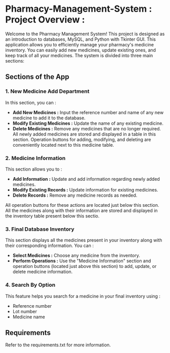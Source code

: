 # Pharmacy-Management-System : Project Overview :

Welcome to the Pharmacy Management System! This project is designed as an introduction to databases, MySQL, and Python with Tkinter GUI. This application allows you to efficiently manage your pharmacy's medicine inventory. You can easily add new medicines, update existing ones, and keep track of all your medicines. The system is divided into three main sections:

## Sections of the App

### 1. New Medicine Add Department

In this section, you can :

  * **Add New Medicines :** Input the reference number and name of any new medicine to add it to the database.
  * **Modify Existing Medicines :** Update the name of any existing medicine.
  * **Delete Medicines :** Remove any medicines that are no longer required.
All newly added medicines are stored and displayed in a table in this section. Operation buttons for adding, modifying, and deleting are conveniently located next to this medicine table.

### 2. Medicine Information

This section allows you to :

  * **Add Information :** Update and add information regarding newly added medicines.
  * **Modify Existing Records :** Update information for existing medicines.
  * **Delete Records :** Remove any medicine records as needed.

All operation buttons for these actions are located just below this section. All the medicines along with their information are stored and displayed in the inventory table present below this sectio.

### 3. Final Database Inventory

This section displays all the medicines present in your inventory along with their corresponding information. You can :

  * **Select Medicines :** Choose any medicine from the inventory.
  * **Perform Operations :** Use the "Medicine Information" section and operation buttons (located just above this section) to add, update, or delete medicine information.

### 4. Search By Option

This feature helps you search for a medicine in your final inventory using :
  * Reference number
  * Lot number
  * Medicine name

## Requirements

Refer to the requirements.txt for more information.
